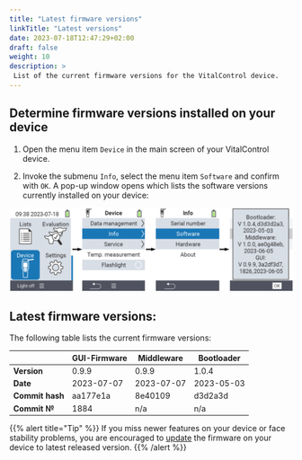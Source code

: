 ```yaml
---
title: "Latest firmware versions"
linkTitle: "Latest versions"
date: 2023-07-18T12:47:29+02:00
draft: false
weight: 10
description: >
 List of the current firmware versions for the VitalControl device.
---
```


## Determine firmware versions installed on your device

1. Open the menu item `Device` in the main screen of your VitalControl device.

2. Invoke the submenu `Info`, select the menu item `Software` and confirm with `OK`. A pop-up window opens which lists the software versions currently installed on your device:

![VitalControl: determine firmware versions](images/firmware-versions.png)

## Latest firmware versions:

The following table lists the current firmware versions:

|                 | GUI-Firmware | Middleware  | Bootloader |
|-----------------|--------------|-------------|------------|
| **Version**     | 0.9.9        | 0.9.9       | 1.0.4      |
| **Date**        | 2023-07-07   | 2023-07-07  | 2023-05-03 |
| **Commit hash** | aa177e1a     | 8e40109     | d3d2a3d    |
| **Commit №**    | 1884         | n/a         | n/a        |

{{% alert title="Tip" %}}
If you miss newer features on your device or face stability problems, you are encouraged to [update](../update/) the firmware on your device to latest released version.
{{% /alert %}}
